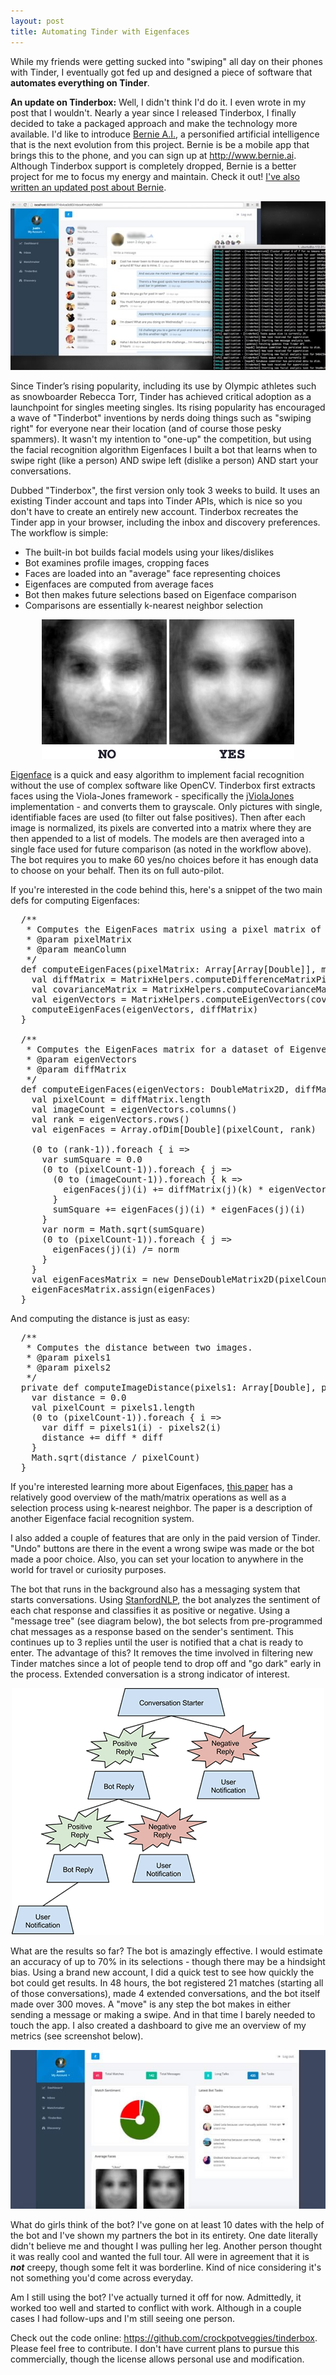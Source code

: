 ```yaml
---
layout: post
title: Automating Tinder with Eigenfaces
---
```


While my friends were getting sucked into "swiping" all day on their phones with Tinder, I eventually got fed up and designed a piece of software that <b>automates everything on Tinder</b>.

<div class="well">
  <b>An update on Tinderbox:</b> Well, I didn't think I'd do it. I even wrote in my post that I wouldn't. Nearly a year since I released Tinderbox, I finally decided to take a packaged approach and make the technology more available. I'd like to introduce <a href="http://www.bernie.ai/">Bernie A.I.</a>, a personified artificial intelligence that is the next evolution from this project. Bernie is be a mobile app that brings this to the phone, and you can sign up at <a href="http://www.bernie.ai">http://www.bernie.ai</a>. Although Tinderbox support is completely dropped, Bernie is a better project for me to focus my energy and maintain. Check it out! <a href="http://crockpotveggies.com/2016/07/26/automate-tinder-artificial-intelligence.html">I've also written an updated post about Bernie</a>.
</div>

<centter><img src="/uploads/tinderbox_screenshot.jpg" alt="Screenshot of Tinderbox" class="img-responsive thumbnail" /></center>

Since Tinder’s rising popularity, including its use by Olympic athletes such as snowboarder Rebecca Torr, Tinder has achieved critical adoption as a launchpoint for singles meeting singles. Its rising popularity has encouraged a wave of "Tinderbot" inventions by nerds doing things such as "swiping right" for everyone near their location (and of course those pesky spammers). It wasn't my intention to "one-up" the competition, but using the facial recognition algorithm Eigenfaces I built a bot that learns when to swipe right (like a person) AND swipe left (dislike a person) AND start your conversations.

Dubbed "Tinderbox", the first version only took 3 weeks to build. It uses an existing Tinder account and taps into Tinder APIs, which is nice so you don't have to create an entirely new account. Tinderbox recreates the Tinder app in your browser, including the inbox and discovery preferences. The workflow is simple:

+ The built-in bot builds facial models using your likes/dislikes
+ Bot examines profile images, cropping faces
+ Faces are loaded into an "average" face representing choices
+ Eigenfaces are computed from average faces
+ Bot then makes future selections based on Eigenface comparison
+ Comparisons are essentially k-nearest neighbor selection

<center><img src="/uploads/tinderbox_eigenfaces_models.jpg" alt="Tinderbox Eigenfaces" class="img-responsive thumbnail" /></center>

<a href="https://en.wikipedia.org/wiki/Eigenface">Eigenface</a> is a quick and easy algorithm to implement facial recognition without the use of complex software like OpenCV. Tinderbox first extracts faces using the Viola-Jones framework - specifically the <a href="https://github.com/tc/jviolajones">jViolaJones</a> implementation - and converts them to grayscale. Only pictures with single, identifiable faces are used (to filter out false positives). Then after each image is normalized, its pixels are converted into a matrix where they are then appended to a list of models. The models are then averaged into a single face used for future comparison (as noted in the workflow above). The bot requires you to make 60 yes/no choices before it has enough data to choose on your behalf. Then its on full auto-pilot.

If you're interested in the code behind this, here's a snippet of the two main defs for computing Eigenfaces:

<pre>
  /**
   * Computes the EigenFaces matrix using a pixel matrix of multiple images.
   * @param pixelMatrix
   * @param meanColumn
   */
  def computeEigenFaces(pixelMatrix: Array[Array[Double]], meanColumn: Array[Double]): DoubleMatrix2D = {
    val diffMatrix = MatrixHelpers.computeDifferenceMatrixPixels(pixelMatrix, meanColumn)
    val covarianceMatrix = MatrixHelpers.computeCovarianceMatrix(pixelMatrix, diffMatrix)
    val eigenVectors = MatrixHelpers.computeEigenVectors(covarianceMatrix)
    computeEigenFaces(eigenVectors, diffMatrix)
  }

  /**
   * Computes the EigenFaces matrix for a dataset of Eigenvectors and a diff matrix.
   * @param eigenVectors
   * @param diffMatrix
   */
  def computeEigenFaces(eigenVectors: DoubleMatrix2D, diffMatrix: Array[Array[Double]]): DoubleMatrix2D = {
    val pixelCount = diffMatrix.length
    val imageCount = eigenVectors.columns()
    val rank = eigenVectors.rows()
    val eigenFaces = Array.ofDim[Double](pixelCount, rank)

    (0 to (rank-1)).foreach { i =>
      var sumSquare = 0.0
      (0 to (pixelCount-1)).foreach { j =>
        (0 to (imageCount-1)).foreach { k =>
          eigenFaces(j)(i) += diffMatrix(j)(k) * eigenVectors.get(i,k)
        }
        sumSquare += eigenFaces(j)(i) * eigenFaces(j)(i)
      }
      var norm = Math.sqrt(sumSquare)
      (0 to (pixelCount-1)).foreach { j =>
        eigenFaces(j)(i) /= norm
      }
    }
    val eigenFacesMatrix = new DenseDoubleMatrix2D(pixelCount, rank)
    eigenFacesMatrix.assign(eigenFaces)
  }
</pre>

And computing the distance is just as easy:

<pre>
  /**
   * Computes the distance between two images.
   * @param pixels1
   * @param pixels2
   */
  private def computeImageDistance(pixels1: Array[Double], pixels2: Array[Double]): Double = {
    var distance = 0.0
    val pixelCount = pixels1.length
    (0 to (pixelCount-1)).foreach { i =>
      var diff = pixels1(i) - pixels2(i)
      distance += diff * diff
    }
    Math.sqrt(distance / pixelCount)
  }
</pre>

If you're interested learning more about Eigenfaces, <a href="https://dl.dropboxusercontent.com/u/37572555/Github/Face%20Recognition/FaceRecognition.pdf">this paper</a> has a relatively good overview of the math/matrix operations as well as a selection process using k-nearest neighbor. The paper is a description of another Eigenface facial recognition system.

I also added a couple of features that are only in the paid version of Tinder. "Undo" buttons are there in the event a wrong swipe was made or the bot made a poor choice. Also, you can set your location to anywhere in the world for travel or curiosity purposes.

The bot that runs in the background also has a messaging system that starts conversations. Using <a href="http://nlp.stanford.edu/">StanfordNLP</a>, the bot analyzes the sentiment of each chat response and classifies it as positive or negative. Using a "message tree" (see diagram below), the bot selects from pre-programmed chat messages as a response based on the sender's sentiment. This continues up to 3 replies until the user is notified that a chat is ready to enter. The advantage of this? It removes the time involved in filtering new Tinder matches since a lot of people tend to drop off and "go dark" early in the process. Extended conversation is a strong indicator of interest.

<center><img src="/uploads/tinderbox_message_tree.png" alt="Tinderbox Message Tree Example" class="img-responsive thumbnail" /></center>

What are the results so far? The bot is amazingly effective. I would estimate an accuracy of up to 70% in its selections - though there may be a hindsight bias. Using a brand new account, I did a quick test to see how quickly the bot could get results. In 48 hours, the bot registered 21 matches (starting all of those conversations), made 4 extended conversations, and the bot itself made over 300 moves. A "move" is any step the bot makes in either sending a message or making a swipe. And in that time I barely needed to touch the app. I also created a dashboard to give me an overview of my metrics (see screenshot below).

<center><img src="/uploads/tinderbox_dashboard.jpg" alt="Tinderbox Dashboard" class="img-responsive thumbnail" /></center>

What do girls think of the bot? I've gone on at least 10 dates with the help of the bot and I've shown my partners the bot in its entirety. One date literally didn't believe me and thought I was pulling her leg. Another person thought it was really cool and wanted the full tour. All were in agreement that it is *<b>not</b>* creepy, though some felt it was borderline. Kind of nice considering it's not something you'd come across everyday.

Am I still using the bot? I've actually turned it off for now. Admittedly, it worked too well and started to conflict with work. Although in a couple cases I had follow-ups and I'm still seeing one person.

Check out the code online: <a href="https://github.com/crockpotveggies/tinderbox">https://github.com/crockpotveggies/tinderbox</a>. Please feel free to contribute. I don't have current plans to pursue this commercially, though the license allows personal use and modification.